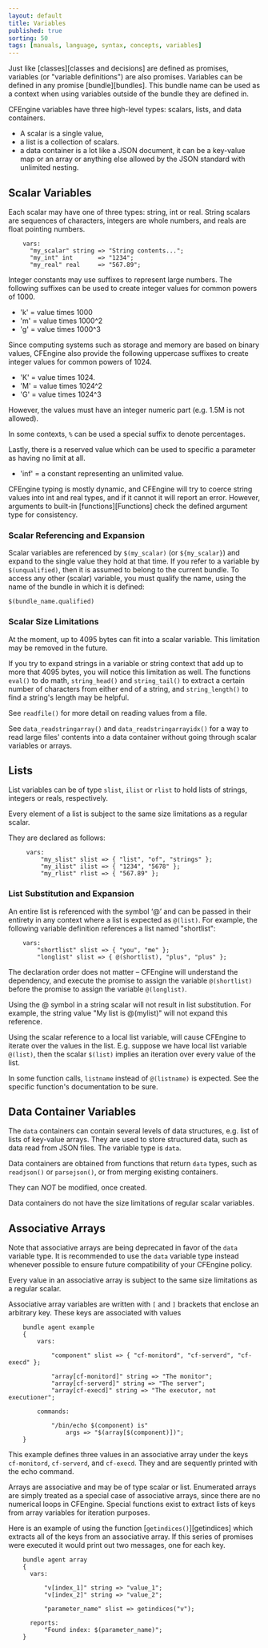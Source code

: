 ```yaml
---
layout: default
title: Variables
published: true
sorting: 50
tags: [manuals, language, syntax, concepts, variables]
---
```


Just like [classes][classes and decisions] are defined as
promises, variables (or "variable definitions") are also promises. Variables
can be defined in any promise [bundle][bundles]. This bundle name can be used
as a context when using variables outside of the bundle they are defined in.

CFEngine variables have three high-level types: scalars, lists, and
data containers.

* A scalar is a single value,
* a list is a collection of scalars.
* a data container is a lot like a JSON document, it can be a key-value map or an array or anything else allowed by the JSON standard with unlimited nesting.

## Scalar Variables

Each scalar may have one of three types: string, int or real. String scalars
are sequences of characters, integers are whole numbers, and reals are float
pointing numbers.

```cf3
    vars:
      "my_scalar" string => "String contents...";
      "my_int" int       => "1234";
      "my_real" real     => "567.89";
```

Integer constants may use suffixes to represent large numbers.  The following
suffixes can be used to create integer values for common powers of 1000.

* 'k' = value times 1000
* 'm' = value times 1000^2
* 'g' = value times 1000^3

Since computing systems such as storage and memory are based on binary values,
CFEngine also provide the following uppercase suffixes to create integer
values for common powers of 1024.

* 'K' = value times 1024.
* 'M' = value times 1024^2
* 'G' = value times 1024^3

However, the values must have an integer numeric part (e.g. 1.5M is not
allowed).

In some contexts, `%` can be used a special suffix to denote percentages.

Lastly, there is a reserved value which can be used to specific a parameter as
having no limit at all.

* 'inf' = a constant representing an unlimited value.

CFEngine typing is mostly dynamic, and CFEngine will try to coerce string
values into int and real types, and if it cannot it will report an error.
However, arguments to built-in [functions][Functions] check the
defined argument type for consistency.

### Scalar Referencing and Expansion

Scalar variables are referenced by `$(my_scalar)` (or `${my_scalar}`) and
expand to the single value they hold at that time. If you refer to a variable
by `$(unqualified)`, then it is assumed to belong to the current bundle. To
access any other (scalar) variable, you must qualify the name, using the name
of the bundle in which it is defined:

    $(bundle_name.qualified)

### Scalar Size Limitations

At the moment, up to 4095 bytes can fit into a scalar variable.  This
limitation may be removed in the future.

If you try to expand strings in a variable or string context that add
up to more that 4095 bytes, you will notice this limitation as well.
The functions `eval()` to do math, `string_head()` and `string_tail()`
to extract a certain number of characters from either end of a string,
and `string_length()` to find a string's length may be helpful.

See `readfile()` for more detail on reading values from a file.

See `data_readstringarray()` and `data_readstringarrayidx()` for a way
to read large files' contents into a data container without going
through scalar variables or arrays.

## Lists

List variables can be of type `slist`, `ilist` or `rlist` to hold lists of
strings, integers or reals, respectively.

Every element of a list is subject to the same size limitations as a
regular scalar.

They are declared as follows:

```cf3
     vars:
         "my_slist" slist => { "list", "of", "strings" };
         "my_ilist" ilist => { "1234", "5678" };
         "my_rlist" rlist => { "567.89" };
```

### List Substitution and Expansion

An entire list is referenced with the symbol ‘@’ and can be passed in their
entirety in any context where a list is expected as `@(list)`. For example,
the following variable definition references a list named "shortlist":

```cf3
    vars:
        "shortlist" slist => { "you", "me" };
        "longlist" slist => { @(shortlist), "plus", "plus" };
```

The declaration order does not matter – CFEngine will understand the
dependency, and execute the promise to assign the variable `@(shortlist)`
before the promise to assign the variable `@(longlist)`.

Using the @ symbol in a string scalar will not result in list substitution.
For example, the string value "My list is @(mylist)" will not expand this
reference.

Using the scalar reference to a local list variable, will cause CFEngine to
iterate over the values in the list. E.g. suppose we have local list variable
`@(list)`, then the scalar `$(list)` implies an iteration over every value of
the list.

In some function calls, `listname` instead of `@(listname)` is
expected.  See the specific function's documentation to be sure.

## Data Container Variables

The `data` containers can contain several levels of data structures,
e.g. list of lists of key-value arrays. They are used to store
structured data, such as data read from JSON files.  The variable type
is `data`.

Data containers are obtained from functions that return `data` types,
such as `readjson()` or `parsejson()`, or from merging existing
containers.

They can *NOT* be modified, once created.

Data containers do not have the size limitations of regular scalar
variables.

<!--- **TODO:** More, and examples -->

## Associative Arrays

Note that associative arrays are being deprecated in favor of the `data`
variable type. It is recommended to use the `data` variable type instead
whenever possible to ensure future compatibility of your CFEngine policy.

Every value in an associative array is subject to the same size
limitations as a regular scalar.

Associative array variables are written with `[` and `]` brackets that enclose
an arbitrary key. These keys are associated with values

```cf3
    bundle agent example
    {
        vars:

            "component" slist => { "cf-monitord", "cf-serverd", "cf-execd" };

            "array[cf-monitord]" string => "The monitor";
            "array[cf-serverd]" string => "The server";
            "array[cf-execd]" string => "The executor, not executioner";

        commands:

            "/bin/echo $(component) is"
                args => "$(array[$(component)])";
    }
```

This example defines three values in an associative array under the keys
`cf-monitord`, `cf-serverd`, and `cf-execd`. They and are sequently printed
with the echo command.

Arrays are associative and may be of type scalar or list. Enumerated arrays
are simply treated as a special case of associative arrays, since there are no
numerical loops in CFEngine. Special functions exist to extract lists of keys
from array variables for iteration purposes.

Here is an example of using the function [`getindices()`][getindices] which
extracts all of the keys from an associative array. If this series of promises
were executed it would print out two messages, one for each key.

```cf3
    bundle agent array
    {
      vars:

          "v[index_1]" string => "value_1";
          "v[index_2]" string => "value_2";

          "parameter_name" slist => getindices("v");

      reports:
          "Found index: $(parameter_name)";
    }
```

